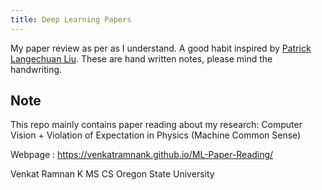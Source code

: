 ```yaml
---
title: Deep Learning Papers
---
```



My paper review as per as I understand. A good habit inspired by [Patrick Langechuan Liu](https://github.com/patrick-llgc/Learning-Deep-Learning).
These are hand written notes, please mind the handwriting.

## Note
This repo mainly contains paper reading about my research: Computer Vision + Violation of Expectation in Physics (Machine Common Sense)


Webpage : https://venkatramnank.github.io/ML-Paper-Reading/

Venkat Ramnan K
MS CS Oregon State University

